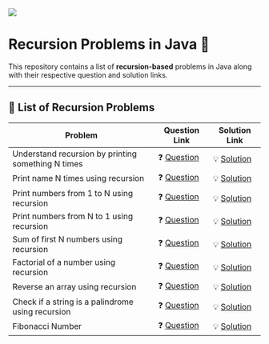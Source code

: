 <img src="https://media2.dev.to/dynamic/image/width=1000,height=420,fit=cover,gravity=auto,format=auto/https%3A%2F%2Fdev-to-uploads.s3.amazonaws.com%2Fuploads%2Farticles%2F6gsw2jl53ye6aabdndqg.png">

# Recursion Problems in Java 🚀

This repository contains a list of **recursion-based** problems in Java along with their respective question and solution links.

---

## 📖 List of Recursion Problems

| Problem | Question Link | Solution Link |
|---------|--------------|--------------|
| Understand recursion by printing something N times | ❓ [Question](https://www.geeksforgeeks.org/problems/print-gfg-n-times/1?utm_source=youtube&utm_medium=collab_striver_ytdescription&utm_campaign=print-gfg-n-times) | 💡 [Solution](https://github.com/safwannasir49/DSA-Fundamentals-Recursion/blob/main/Understand%20recursion%20by%20print%20something%20N%20times/Understand%20recursion%20by%20print%20something%20N%20times.java) |
| Print name N times using recursion | ❓ [Question](https://www.geeksforgeeks.org/problems/print-gfg-n-times/1?utm_source=youtube&utm_medium=collab_striver_ytdescription&utm_campaign=print-gfg-n-times) | 💡 [Solution](https://github.com/safwannasir49/DSA-Fundamentals-Recursion/tree/main/Print%20name%20N%20times%20using%20recursion) |
| Print numbers from 1 to N using recursion | ❓ [Question](https://www.geeksforgeeks.org/problems/print-1-to-n-without-using-loops-1587115620/1) | 💡 [Solution](https://github.com/safwannasir49/DSA-Fundamentals-Recursion/blob/main/Print%20numbers%20from%201%20to%20N%20using%20recursion%20Without%20Loops/Print%20numbers%20from%201%20to%20N%20Without%20loops.java) |
| Print numbers from N to 1 using recursion | ❓ [Question](https://www.geeksforgeeks.org/problems/print-n-to-1-without-loop/1?utm_source=youtube&utm_medium=collab_striver_ytdescription&utm_campaign=print-n-to-1-without-loop) | 💡 [Solution](https://github.com/safwannasir49/DSA-Fundamentals-Recursion/blob/main/Print%20numbers%20from%20N%20to%201%20using%20recursion/Print%20No's%20from%20N%20to%201%20Without%20Loops.java) |
| Sum of first N numbers using recursion | ❓ [Question](https://www.geeksforgeeks.org/problems/sum-of-first-n-terms5843/1) | 💡 [Solution](https://github.com/safwannasir49/DSA-Fundamentals-Recursion/blob/main/Sum%20of%20first%20N%20numbers%20using%20recursion/Sum%20of%20first%20N%20numbers%20using%20recursion.java) |
| Factorial of a number using recursion | ❓ [Question](https://www.geeksforgeeks.org/problems/find-all-factorial-numbers-less-than-or-equal-to-n3548/0?problemType=functional&difficulty%255B%255D=-1&page=1&query=problemTypefunctionaldifficulty%255B%255D-1page1) | 💡 [Solution](https://github.com/safwannasir49/DSA-Fundamentals-Recursion/blob/main/Factorials%20Less%20than%20or%20Equal%20to%20n/Factorials%20Less%20than%20or%20Equal%20to%20n.java) |
| Reverse an array using recursion | ❓ [Question](https://www.geeksforgeeks.org/problems/reverse-an-array/0) | 💡 [Solution](https://github.com/safwannasir49/DSA-Fundamentals-Recursion/blob/main/Reverse%20an%20Array%20Using%20Recursion/Reverse%20an%20Array.java) |
| Check if a string is a palindrome using recursion | ❓ [Question](https://leetcode.com/problems/valid-palindrome/description/) | 💡 [Solution](https://github.com/safwannasir49/DSA-Fundamentals-Recursion/blob/main/Check%20if%20a%20string%20is%20a%20palindrome%20using%20recursion/Check%20if%20a%20string%20is%20a%20palindrome%20using%20recursion.java) |
| Fibonacci Number| ❓ [Question](https://leetcode.com/problems/fibonacci-number/description/) | 💡 [Solution](https://github.com/safwannasir49/DSA-Fundamentals-Recursion/blob/main/Fibonacci%20Number%20/Fibonacci%20Number.java) |
